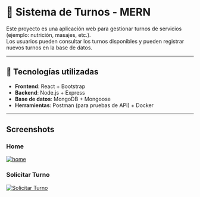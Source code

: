 # 📅 Sistema de Turnos - MERN

Este proyecto es una aplicación web para gestionar turnos de servicios (ejemplo: nutrición, masajes, etc.).  
Los usuarios pueden consultar los turnos disponibles y pueden registrar nuevos turnos en la base de datos.

---

## 🚀 Tecnologías utilizadas
- **Frontend**: React + Bootstrap  
- **Backend**: Node.js + Express  
- **Base de datos**: MongoDB + Mongoose  
- **Herramientas**: Postman (para pruebas de API) + Docker

---


## Screenshots

### Home
[![home](https://i.ibb.co/RqYBHX3/Screenshot-2025-09-16-152153.png)](https://ibb.co/7qjRy3n)


### Solicitar Turno
[![Solicitar Turno](https://i.ibb.co/BMDm2rH/Screenshot-2025-09-16-152446.png)](https://ibb.co/SCT2wdD)


